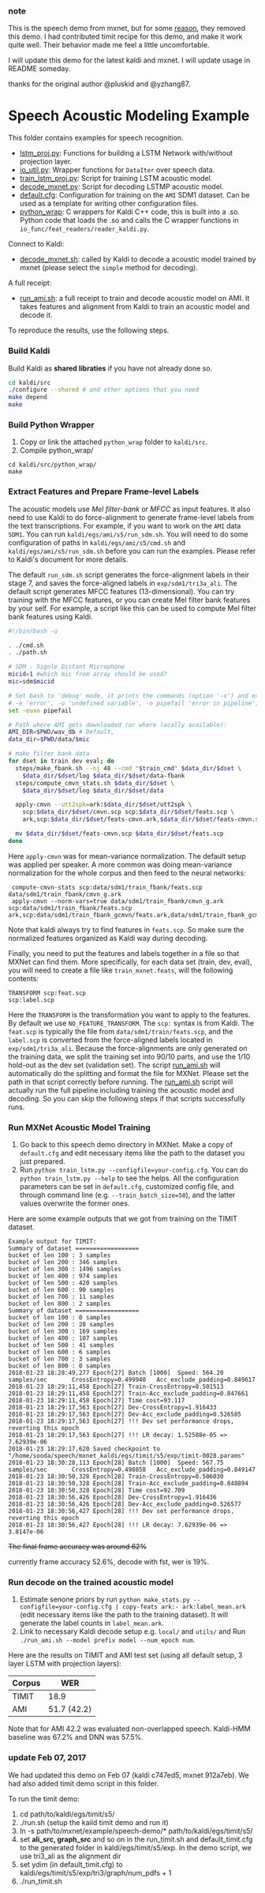 ### note

This is the speech demo from mxnet, but for some [reason](https://github.com/apache/incubator-mxnet/pull/9060), they removed this demo. I had contributed timit recipe for this demo, and make it work quite well. Their behavior made me feel a little uncomfortable.

I will update this demo for the latest kaldi and mxnet. I will update usage in README someday.

thanks for the original author @pluskid and @yzhang87.

Speech Acoustic Modeling Example
================================

This folder contains examples for speech recognition.

- [lstm_proj.py](lstm.py): Functions for building a LSTM Network with/without projection layer.
- [io_util.py](io_util.py): Wrapper functions for `DataIter` over speech data.
- [train_lstm_proj.py](train_lstm_proj.py): Script for training LSTM acoustic model.
- [decode_mxnet.py](decode_mxnet.py): Script for decoding LSTMP acoustic model.
- [default.cfg](default.cfg): Configuration for training on the `AMI` SDM1 dataset. Can be used as a template for writing other configuration files.
- [python_wrap](python_wrap): C wrappers for Kaldi C++ code, this is built into a .so. Python code that loads the .so and calls the C wrapper functions in `io_func/feat_readers/reader_kaldi.py`.

Connect to Kaldi:
- [decode_mxnet.sh](decode_mxnet.sh): called by Kaldi to decode a acoustic model trained by mxnet (please select the `simple` method for decoding).

A full receipt:
- [run_ami.sh](run_ami.sh): a full receipt to train and decode acoustic model on AMI. It takes features and alignment from Kaldi to train an acoustic model and decode it.

To reproduce the results, use the following steps.

### Build Kaldi

Build Kaldi as **shared libraties** if you have not already done so.

```bash
cd kaldi/src
./configure --shared # and other options that you need
make depend
make
```

### Build Python Wrapper

1. Copy or link the attached `python_wrap` folder to `kaldi/src`.
2. Compile python_wrap/

```
cd kaldi/src/python_wrap/
make
```

### Extract Features and Prepare Frame-level Labels

The acoustic models use *Mel filter-bank* or *MFCC* as input features. It also need to use Kaldi to do force-alignment to generate frame-level labels from the text transcriptions. For example, if you want to work on the `AMI` data `SDM1`. You can run `kaldi/egs/ami/s5/run_sdm.sh`. You will need to do some configuration of paths in `kaldi/egs/ami/s5/cmd.sh` and `kaldi/egs/ami/s5/run_sdm.sh` before you can run the examples. Please refer to Kaldi's document for more details.

The default `run_sdm.sh` script generates the force-alignment labels in their stage 7, and saves the force-aligned labels in `exp/sdm1/tri3a_ali`. The default script generates MFCC features (13-dimensional). You can try training with the MFCC features, or you can create Mel filter bank features by your self. For example, a script like this can be used to compute Mel filter bank features using Kaldi.

```bash
#!/bin/bash -u

. ./cmd.sh
. ./path.sh

# SDM - Signle Distant Microphone
micid=1 #which mic from array should be used?
mic=sdm$micid

# Set bash to 'debug' mode, it prints the commands (option '-x') and exits on :
# -e 'error', -u 'undefined variable', -o pipefail 'error in pipeline',
set -euxo pipefail

# Path where AMI gets downloaded (or where locally available):
AMI_DIR=$PWD/wav_db # Default,
data_dir=$PWD/data/$mic

# make filter bank data
for dset in train dev eval; do
  steps/make_fbank.sh --nj 48 --cmd "$train_cmd" $data_dir/$dset \
    $data_dir/$dset/log $data_dir/$dset/data-fbank
  steps/compute_cmvn_stats.sh $data_dir/$dset \
    $data_dir/$dset/log $data_dir/$dset/data

  apply-cmvn --utt2spk=ark:$data_dir/$dset/utt2spk \
    scp:$data_dir/$dset/cmvn.scp scp:$data_dir/$dset/feats.scp \
    ark,scp:$data_dir/$dset/feats-cmvn.ark,$data_dir/$dset/feats-cmvn.scp

  mv $data_dir/$dset/feats-cmvn.scp $data_dir/$dset/feats.scp
done
```
Here `apply-cmvn` was for mean-variance normalization. The default setup was applied per speaker. A more common was doing mean-variance normalization for the whole corpus and then feed to the neural networks:
```
 compute-cmvn-stats scp:data/sdm1/train_fbank/feats.scp data/sdm1/train_fbank/cmvn_g.ark
 apply-cmvn --norm-vars=true data/sdm1/train_fbank/cmvn_g.ark scp:data/sdm1/train_fbank/feats.scp ark,scp:data/sdm1/train_fbank_gcmvn/feats.ark,data/sdm1/train_fbank_gcmvn/feats.scp
```
Note that kaldi always try to find features in `feats.scp`. So make sure the normalized features organized as Kaldi way during decoding.

Finally, you need to put the features and labels together in a file so that MXNet can find them. More specifically, for each data set (train, dev, eval), you will need to create a file like `train_mxnet.feats`, will the following contents:

```
TRANSFORM scp:feat.scp
scp:label.scp
```

Here the `TRANSFORM` is the transformation you want to apply to the features. By default we use `NO_FEATURE_TRANSFORM`. The `scp:` syntax is from Kaldi. The `feat.scp` is typically the file from `data/sdm1/train/feats.scp`, and the `label.scp` is converted from the force-aligned labels located in `exp/sdm1/tri3a_ali`. Because the force-alignments are only generated on the training data, we split the training set into 90/10 parts, and use the 1/10 hold-out as the dev set (validation set). The script [run_ami.sh](run_ami.sh) will automatically do the splitting and format the file for MXNet. Please set the path in that script correctly before running. The [run_ami.sh](run_ami.sh) script will actually run the full pipeline including training the acoustic model and decoding. So you can skip the following steps if that scripts successfully runs.

### Run MXNet Acoustic Model Training

1. Go back to this speech demo directory in MXNet. Make a copy of `default.cfg` and edit necessary items like the path to the dataset you just prepared.
2. Run `python train_lstm.py --configfile=your-config.cfg`. You can do `python train_lstm.py --help` to see the helps. All the configuration parameters can be set in `default.cfg`, customized config file, and through command line (e.g. `--train_batch_size=50`), and the latter values overwrite the former ones.

Here are some example outputs that we got from training on the TIMIT dataset.

```
Example output for TIMIT:
Summary of dataset ==================
bucket of len 100 : 3 samples
bucket of len 200 : 346 samples
bucket of len 300 : 1496 samples
bucket of len 400 : 974 samples
bucket of len 500 : 420 samples
bucket of len 600 : 90 samples
bucket of len 700 : 11 samples
bucket of len 800 : 2 samples
Summary of dataset ==================
bucket of len 100 : 0 samples
bucket of len 200 : 28 samples
bucket of len 300 : 169 samples
bucket of len 400 : 107 samples
bucket of len 500 : 41 samples
bucket of len 600 : 6 samples
bucket of len 700 : 3 samples
bucket of len 800 : 0 samples
2018-01-23 18:28:49,277 Epoch[27] Batch [1000]  Speed: 564.20 samples/sec       CrossEntropy=0.499940   Acc_exclude_padding=0.849617
2018-01-23 18:29:11,458 Epoch[27] Train-CrossEntropy=0.501513
2018-01-23 18:29:11,458 Epoch[27] Train-Acc_exclude_padding=0.847661
2018-01-23 18:29:11,458 Epoch[27] Time cost=93.117
2018-01-23 18:29:17,563 Epoch[27] Dev-CrossEntropy=1.916433
2018-01-23 18:29:17,563 Epoch[27] Dev-Acc_exclude_padding=0.526585
2018-01-23 18:29:17,563 Epoch[27] !!! Dev set performance drops, reverting this epoch
2018-01-23 18:29:17,563 Epoch[27] !!! LR decay: 1.52588e-05 => 7.62939e-06
2018-01-23 18:29:17,620 Saved checkpoint to "/home/sooda/speech/mxnet_kaldi/egs/timit/s5/exp/timit-0028.params"
2018-01-23 18:30:28,113 Epoch[28] Batch [1000]  Speed: 567.75 samples/sec       CrossEntropy=0.498858   Acc_exclude_padding=0.849147
2018-01-23 18:30:50,328 Epoch[28] Train-CrossEntropy=0.506030
2018-01-23 18:30:50,328 Epoch[28] Train-Acc_exclude_padding=0.848894
2018-01-23 18:30:50,328 Epoch[28] Time cost=92.709
2018-01-23 18:30:56,426 Epoch[28] Dev-CrossEntropy=1.916436
2018-01-23 18:30:56,426 Epoch[28] Dev-Acc_exclude_padding=0.526577
2018-01-23 18:30:56,427 Epoch[28] !!! Dev set performance drops, reverting this epoch
2018-01-23 18:30:56,427 Epoch[28] !!! LR decay: 7.62939e-06 => 3.8147e-06
```

~~The final frame accuracy was around 62%~~

currently frame accuracy 52.6%, decode with fst, wer is 19%.

### Run decode on the trained acoustic model

1. Estimate senone priors by run `python make_stats.py --configfile=your-config.cfg | copy-feats ark:- ark:label_mean.ark` (edit necessary items like the path to the training dataset). It will generate the label counts in `label_mean.ark`.
2. Link to necessary Kaldi decode setup e.g. `local/` and `utils/` and Run `./run_ami.sh --model prefix model --num_epoch num`.

Here are the results on TIMIT and AMI test set (using all default setup, 3 layer LSTM with projection layers):

| Corpus | WER |
|--------|-----|
|TIMIT   | 18.9|
|AMI     | 51.7 (42.2) |

Note that for AMI 42.2 was evaluated non-overlapped speech. Kaldi-HMM baseline was 67.2% and DNN was 57.5%.

### update Feb 07, 2017

We had updated this demo on Feb 07 (kaldi c747ed5, mxnet 912a7eb). We had also added timit demo script in this folder. 

To run the timit demo:

1. cd path/to/kaldi/egs/timit/s5/
2. ./run.sh (setup the kaild timit demo and run it) 
3. ln -s path/to/mxnet/example/speech-demo/* path/to/kaldi/egs/timit/s5/
4. set **ali_src, graph_src** and so on in the run_timit.sh and default_timit.cfg to the generated folder in kaldi/egs/timit/s5/exp. In the demo script, we use tri3_ali as the alignment dir
5. set ydim (in default_timit.cfg) to kaldi/egs/timit/s5/exp/tri3/graph/num_pdfs + 1
6. ./run_timit.sh
